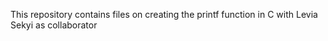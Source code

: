 This repository contains files on creating the printf function in C with Levia Sekyi as collaborator
